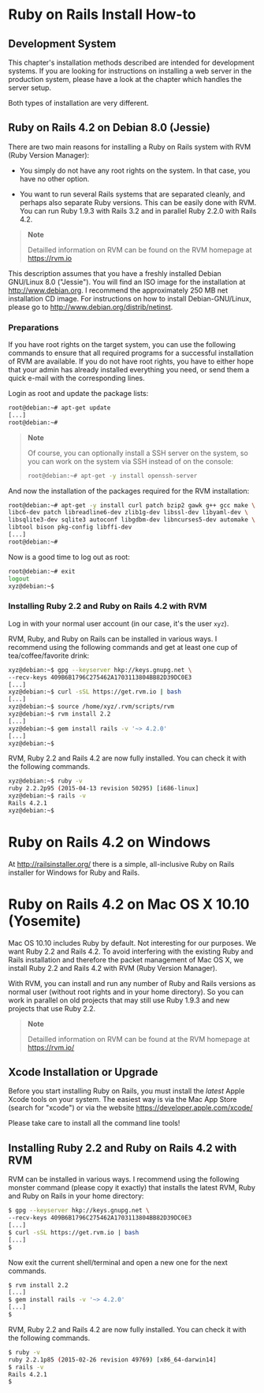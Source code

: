 # Ruby on Rails Install How-to

## Development System

This chapter's installation methods described are intended for development
systems. If you are looking for instructions on installing a web server in the
production system, please have a look at the chapter which handles the server
setup.

Both types of installation are very different.

## Ruby on Rails 4.2 on Debian 8.0 (Jessie)

There are two main reasons for installing a Ruby on Rails system with
RVM (Ruby Version Manager):

-   You simply do not have any root rights on the system. In that case,
    you have no other option.

-   You want to run several Rails systems that are separated cleanly,
    and perhaps also separate Ruby versions. This can be easily done
    with RVM. You can run Ruby 1.9.3 with Rails
    3.2 and in parallel Ruby 2.2.0 with Rails 4.2.

> **Note**
>
> Detailled information on RVM can be found on the RVM homepage at
> https://rvm.io

This description assumes that you have a freshly installed Debian GNU/Linux
8.0 ("Jessie"). You will find an ISO image for the installation at
http://www.debian.org. I recommend the approximately 250 MB net installation
CD image. For instructions on how to install Debian-GNU/Linux, please go to
http://www.debian.org/distrib/netinst.

### Preparations

If you have root rights on the target system, you can use the following
commands to ensure that all required programs for a successful installation of
RVM are available. If you do not have root rights, you have to either hope
that your admin has already installed everything you need, or send them a
quick e-mail with the corresponding lines.

Login as root and update the package lists:

```bash
root@debian:~# apt-get update
[...]
root@debian:~#
```

> **Note**
>
> Of course, you can optionally install a SSH server on the system, so
> you can work on the system via SSH instead of on the console:
>
> ```bash
> root@debian:~# apt-get -y install openssh-server
> ```

And now the installation of the packages required for the RVM
installation:

```bash
root@debian:~# apt-get -y install curl patch bzip2 gawk g++ gcc make \
libc6-dev patch libreadline6-dev zlib1g-dev libssl-dev libyaml-dev \
libsqlite3-dev sqlite3 autoconf libgdbm-dev libncurses5-dev automake \
libtool bison pkg-config libffi-dev
[...]
root@debian:~#
```

Now is a good time to log out as root:

```bash
root@debian:~# exit
logout
xyz@debian:~$
```

### Installing Ruby 2.2 and Ruby on Rails 4.2 with RVM

Log in with your normal user account (in our case, it's the user `xyz`).

RVM, Ruby, and Ruby on Rails can be installed in various ways. I
recommend using the following commands and get at least one cup of
tea/coffee/favorite drink:

```bash
xyz@debian:~$ gpg --keyserver hkp://keys.gnupg.net \
--recv-keys 409B6B1796C275462A1703113804BB82D39DC0E3
[...]
xyz@debian:~$ curl -sSL https://get.rvm.io | bash
[...]
xyz@debian:~$ source /home/xyz/.rvm/scripts/rvm
xyz@debian:~$ rvm install 2.2
[...]
xyz@debian:~$ gem install rails -v '~> 4.2.0'
[...]
xyz@debian:~$
```

RVM, Ruby 2.2 and Rails 4.2 are now fully installed. You can check it with the
following commands.

```bash
xyz@debian:~$ ruby -v
ruby 2.2.2p95 (2015-04-13 revision 50295) [i686-linux]
xyz@debian:~$ rails -v
Rails 4.2.1
xyz@debian:~$
```

# Ruby on Rails 4.2 on Windows

At http://railsinstaller.org/ there is a simple, all-inclusive Ruby on
Rails installer for Windows for Ruby and Rails.

# Ruby on Rails 4.2 on Mac OS X 10.10 (Yosemite)

Mac OS 10.10 includes Ruby by default. Not interesting for our purposes. We
want Ruby 2.2 and Rails 4.2. To avoid interfering with the existing Ruby and
Rails installation and therefore the packet management of Mac OS X, we install
Ruby 2.2 and Rails 4.2 with RVM (Ruby Version Manager).

With RVM, you can install and run any number of Ruby and Rails versions as
normal user (without root rights and in your home directory). So you can work
in parallel on old projects that may still use Ruby 1.9.3 and new projects
that use Ruby 2.2.

> **Note**
>
> Detailled information on RVM can be found at the RVM homepage at
> https://rvm.io/

## Xcode Installation or Upgrade

Before you start installing Ruby on Rails, you must install the *latest* Apple
Xcode tools on your system. The easiest way is via the Mac App Store (search
for "xcode") or via the website https://developer.apple.com/xcode/

Please take care to install all the command line tools!

## Installing Ruby 2.2 and Ruby on Rails 4.2 with RVM

RVM can be installed in various ways. I recommend using the following monster
command (please copy it exactly) that installs the latest RVM, Ruby and Ruby
on Rails in your home directory:

```bash
$ gpg --keyserver hkp://keys.gnupg.net \
--recv-keys 409B6B1796C275462A1703113804BB82D39DC0E3
[...]
$ curl -sSL https://get.rvm.io | bash
[...]
$
```

Now exit the current shell/terminal and open a new one for the next commands.

```bash
$ rvm install 2.2
[...]
$ gem install rails -v '~> 4.2.0'
[...]
$
```

RVM, Ruby 2.2 and Rails 4.2 are now fully installed. You can check it with the
following commands.

```bash
$ ruby -v
ruby 2.2.1p85 (2015-02-26 revision 49769) [x86_64-darwin14]
$ rails -v
Rails 4.2.1
$
```
